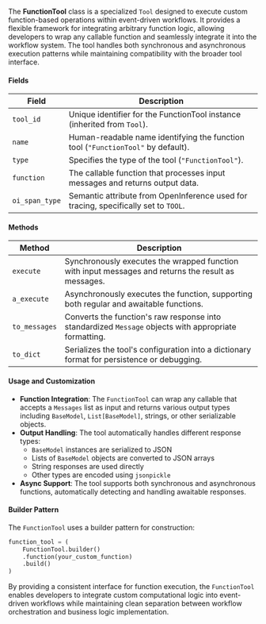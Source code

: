 The **FunctionTool** class is a specialized `Tool` designed to execute custom function-based operations within event-driven workflows. It provides a flexible framework for integrating arbitrary function logic, allowing developers to wrap any callable function and seamlessly integrate it into the workflow system. The tool handles both synchronous and asynchronous execution patterns while maintaining compatibility with the broader tool interface.

#### Fields

| Field          | Description                                                                                            |
|----------------|--------------------------------------------------------------------------------------------------------|
| `tool_id`      | Unique identifier for the FunctionTool instance (inherited from `Tool`).                              |
| `name`         | Human-readable name identifying the function tool (`"FunctionTool"` by default).                      |
| `type`         | Specifies the type of the tool (`"FunctionTool"`).                                                    |
| `function`     | The callable function that processes input messages and returns output data.                           |
| `oi_span_type` | Semantic attribute from OpenInference used for tracing, specifically set to `TOOL`.                   |

#### Methods

| Method              | Description                                                                                                  |
|---------------------|--------------------------------------------------------------------------------------------------------------|
| `execute`           | Synchronously executes the wrapped function with input messages and returns the result as messages.         |
| `a_execute`         | Asynchronously executes the function, supporting both regular and awaitable functions.                       |
| `to_messages`       | Converts the function's raw response into standardized `Message` objects with appropriate formatting.        |
| `to_dict`           | Serializes the tool's configuration into a dictionary format for persistence or debugging.                  |

#### Usage and Customization

- **Function Integration**: The `FunctionTool` can wrap any callable that accepts a `Messages` list as input and returns various output types including `BaseModel`, `List[BaseModel]`, strings, or other serializable objects.
- **Output Handling**: The tool automatically handles different response types:
  - `BaseModel` instances are serialized to JSON
  - Lists of `BaseModel` objects are converted to JSON arrays
  - String responses are used directly
  - Other types are encoded using `jsonpickle`
- **Async Support**: The tool supports both synchronous and asynchronous functions, automatically detecting and handling awaitable responses.

#### Builder Pattern

The `FunctionTool` uses a builder pattern for construction:

```python
function_tool = (
    FunctionTool.builder()
    .function(your_custom_function)
    .build()
)
```

By providing a consistent interface for function execution, the `FunctionTool` enables developers to integrate custom computational logic into event-driven workflows while maintaining clean separation between workflow orchestration and business logic implementation.
